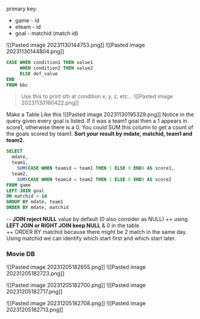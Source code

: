 primary key: 
+ game - id
+ eteam - id
+ goal - matchid (match id)


![[Pasted image 20231130144753.png]]
![[Pasted image 20231130144804.png]]


```sql
CASE WHEN condition1 THEN value1 
	 WHEN condition2 THEN value2  
	 ELSE def_value 
END
FROM bbc
```
> Use this to print sth at condition x, y, z, etc...
![[Pasted image 20231130160422.png]]


Make a Table Like this
![[Pasted image 20231130195329.png]]
Notice in the query given every goal is listed. If it was a team1 goal then a 1 appears in score1, otherwise there is a 0. You could SUM this column to get a count of the goals scored by team1. **Sort your result by mdate, matchid, team1 and team2.**
```sql
SELECT
  mdate,
  team1,
    SUM(CASE WHEN teamid = team1 THEN 1 ELSE 0 END) AS score1,
  team2,
    SUM(CASE WHEN teamid = team2 THEN 1 ELSE 0 END) AS score2
FROM game
LEFT JOIN goal 
ON matchid = id
GROUP BY mdate, team1
ORDER BY mdate, matchid
```
-- **JOIN reject NULL** value by default  (0 also consider as NULL)
++ using **LEFT JOIN or RIGHT JOIN keep NULL** & 0 in the table.   
++ ORDER BY matchid because there might be 2 match in the same day. Using matchid we can identify which start first and which start later. 


### Movie DB

![[Pasted image 20231205182655.png]]
![[Pasted image 20231205182723.png]]


![[Pasted image 20231205182700.png]]
![[Pasted image 20231205182717.png]]


![[Pasted image 20231205182708.png]]
![[Pasted image 20231205182713.png]]